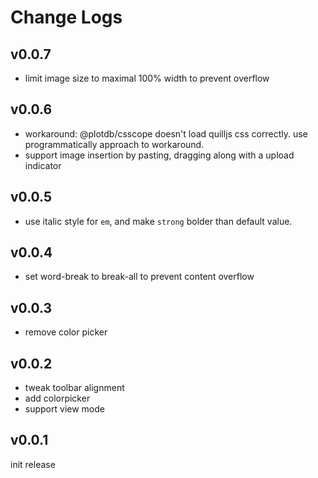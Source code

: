 # Change Logs

## v0.0.7

 - limit image size to maximal 100% width to prevent overflow


## v0.0.6

 - workaround: @plotdb/csscope doesn't load quilljs css correctly. use programmatically approach to workaround.
 - support image insertion by pasting, dragging along with a upload indicator


## v0.0.5

 - use italic style for `em`, and make `strong` bolder than default value.


## v0.0.4

 - set word-break to break-all to prevent content overflow 


## v0.0.3

 - remove color picker


## v0.0.2

 - tweak toolbar alignment
 - add colorpicker
 - support view mode


## v0.0.1

init release
